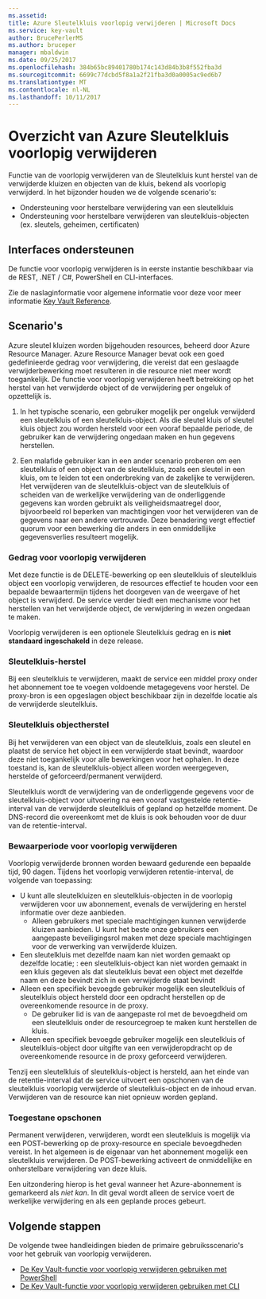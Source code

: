 ```yaml
---
ms.assetid: 
title: Azure Sleutelkluis voorlopig verwijderen | Microsoft Docs
ms.service: key-vault
author: BrucePerlerMS
ms.author: bruceper
manager: mbaldwin
ms.date: 09/25/2017
ms.openlocfilehash: 384b65bc89401780b174c143d84b3b8f552fba3d
ms.sourcegitcommit: 6699c77dcbd5f8a1a2f21fba3d0a0005ac9ed6b7
ms.translationtype: MT
ms.contentlocale: nl-NL
ms.lasthandoff: 10/11/2017
---
```

# <a name="azure-key-vault-soft-delete-overview"></a>Overzicht van Azure Sleutelkluis voorlopig verwijderen

Functie van de voorlopig verwijderen van de Sleutelkluis kunt herstel van de verwijderde kluizen en objecten van de kluis, bekend als voorlopig verwijderd. In het bijzonder houden we de volgende scenario's:

- Ondersteuning voor herstelbare verwijdering van een sleutelkluis
- Ondersteuning voor herstelbare verwijderen van sleutelkluis-objecten (ex. sleutels, geheimen, certificaten)

## <a name="supporting-interfaces"></a>Interfaces ondersteunen

De functie voor voorlopig verwijderen is in eerste instantie beschikbaar via de REST, .NET / C#, PowerShell en CLI-interfaces.

Zie de naslaginformatie voor algemene informatie voor deze voor meer informatie [Key Vault Reference](https://docs.microsoft.com/azure/key-vault/).

## <a name="scenarios"></a>Scenario's

Azure sleutel kluizen worden bijgehouden resources, beheerd door Azure Resource Manager. Azure Resource Manager bevat ook een goed gedefinieerde gedrag voor verwijdering, die vereist dat een geslaagde verwijderbewerking moet resulteren in die resource niet meer wordt toegankelijk. De functie voor voorlopig verwijderen heeft betrekking op het herstel van het verwijderde object of de verwijdering per ongeluk of opzettelijk is.

1. In het typische scenario, een gebruiker mogelijk per ongeluk verwijderd een sleutelkluis of een sleutelkluis-object. Als die sleutel kluis of sleutel kluis object zou worden hersteld voor een vooraf bepaalde periode, de gebruiker kan de verwijdering ongedaan maken en hun gegevens herstellen.

2. Een malafide gebruiker kan in een ander scenario proberen om een sleutelkluis of een object van de sleutelkluis, zoals een sleutel in een kluis, om te leiden tot een onderbreking van de zakelijke te verwijderen. Het verwijderen van de sleutelkluis-object van de sleutelkluis of scheiden van de werkelijke verwijdering van de onderliggende gegevens kan worden gebruikt als veiligheidsmaatregel door, bijvoorbeeld rol beperken van machtigingen voor het verwijderen van de gegevens naar een andere vertrouwde. Deze benadering vergt effectief quorum voor een bewerking die anders in een onmiddellijke gegevensverlies resulteert mogelijk.

### <a name="soft-delete-behavior"></a>Gedrag voor voorlopig verwijderen

Met deze functie is de DELETE-bewerking op een sleutelkluis of sleutelkluis object een voorlopig verwijderen, de resources effectief te houden voor een bepaalde bewaartermijn tijdens het doorgeven van de weergave of het object is verwijderd. De service verder biedt een mechanisme voor het herstellen van het verwijderde object, de verwijdering in wezen ongedaan te maken. 

Voorlopig verwijderen is een optionele Sleutelkluis gedrag en is **niet standaard ingeschakeld** in deze release. 

### <a name="key-vault-recovery"></a>Sleutelkluis-herstel

Bij een sleutelkluis te verwijderen, maakt de service een middel proxy onder het abonnement toe te voegen voldoende metagegevens voor herstel. De proxy-bron is een opgeslagen object beschikbaar zijn in dezelfde locatie als de verwijderde sleutelkluis. 

### <a name="key-vault-object-recovery"></a>Sleutelkluis objectherstel

Bij het verwijderen van een object van de sleutelkluis, zoals een sleutel en plaatst de service het object in een verwijderde staat bevindt, waardoor deze niet toegankelijk voor alle bewerkingen voor het ophalen. In deze toestand is, kan de sleutelkluis-object alleen worden weergegeven, herstelde of geforceerd/permanent verwijderd. 

Sleutelkluis wordt de verwijdering van de onderliggende gegevens voor de sleutelkluis-object voor uitvoering na een vooraf vastgestelde retentie-interval van de verwijderde sleutelkluis of gepland op hetzelfde moment. De DNS-record die overeenkomt met de kluis is ook behouden voor de duur van de retentie-interval.

### <a name="soft-delete-retention-period"></a>Bewaarperiode voor voorlopig verwijderen

Voorlopig verwijderde bronnen worden bewaard gedurende een bepaalde tijd, 90 dagen. Tijdens het voorlopig verwijderen retentie-interval, de volgende van toepassing:

- U kunt alle sleutelkluizen en sleutelkluis-objecten in de voorlopig verwijderen voor uw abonnement, evenals de verwijdering en herstel informatie over deze aanbieden.
    - Alleen gebruikers met speciale machtigingen kunnen verwijderde kluizen aanbieden. U kunt het beste onze gebruikers een aangepaste beveiligingsrol maken met deze speciale machtigingen voor de verwerking van verwijderde kluizen.
- Een sleutelkluis met dezelfde naam kan niet worden gemaakt op dezelfde locatie; : een sleutelkluis-object kan niet worden gemaakt in een kluis gegeven als dat sleutelkluis bevat een object met dezelfde naam en deze bevindt zich in een verwijderde staat bevindt 
- Alleen een specifiek bevoegde gebruiker mogelijk een sleutelkluis of sleutelkluis object hersteld door een opdracht herstellen op de overeenkomende resource in de proxy.
    - De gebruiker lid is van de aangepaste rol met de bevoegdheid om een sleutelkluis onder de resourcegroep te maken kunt herstellen de kluis.
- Alleen een specifiek bevoegde gebruiker mogelijk een sleutelkluis of sleutelkluis-object door uitgifte van een verwijderopdracht op de overeenkomende resource in de proxy geforceerd verwijderen.

Tenzij een sleutelkluis of sleutelkluis-object is hersteld, aan het einde van de retentie-interval dat de service uitvoert een opschonen van de sleutelkluis voorlopig verwijderde of sleutelkluis-object en de inhoud ervan. Verwijderen van de resource kan niet opnieuw worden gepland.

### <a name="permitted-purge"></a>Toegestane opschonen

Permanent verwijderen, verwijderen, wordt een sleutelkluis is mogelijk via een POST-bewerking op de proxy-resource en speciale bevoegdheden vereist. In het algemeen is de eigenaar van het abonnement mogelijk een sleutelkluis verwijderen. De POST-bewerking activeert de onmiddellijke en onherstelbare verwijdering van deze kluis. 

Een uitzondering hierop is het geval wanneer het Azure-abonnement is gemarkeerd als *niet kan*. In dit geval wordt alleen de service voert de werkelijke verwijdering en als een geplande proces gebeurt. 

## <a name="next-steps"></a>Volgende stappen

De volgende twee handleidingen bieden de primaire gebruiksscenario's voor het gebruik van voorlopig verwijderen.

- [De Key Vault-functie voor voorlopig verwijderen gebruiken met PowerShell](key-vault-soft-delete-powershell.md) 
- [De Key Vault-functie voor voorlopig verwijderen gebruiken met CLI](key-vault-soft-delete-cli.md)

